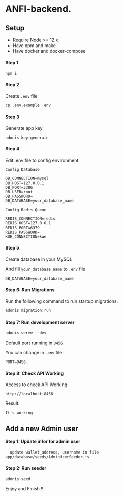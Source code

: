 # ANFI-backend.

## Setup

  - Require Node >= 12.x 
  - Have npm and make
  - Have docker and docker-compose
#### Step 1
```
npm i
```


#### Step 2
Create ``.env`` file
```
cp .env.example .env
```



#### Step 3
Generate app key
```
adonis key:generate
```



#### Step 4
Edit .env file to config environment

``Config Database``
```
DB_CONNECTION=mysql
DB_HOST=127.0.0.1
DB_PORT=3306
DB_USER=root
DB_PASSWORD=
DB_DATABASE=your_database_name
```

``Config Redis Queue``
```
REDIS_CONNECTION=redis
REDIS_HOST=127.0.0.1
REDIS_PORT=6379
REDIS_PASSWORD=
KUE_CONNECTION=kue
```

#### Step 5

Create database in your MySQL

And fill ``your_database_name`` to ``.env`` file

```
DB_DATABASE=your_database_name
```

#### Step 6: Run Migrations

Run the following command to run startup migrations.

```js
adonis migration:run
```

#### Step 7: Run development server
```js
adonis serve --dev
```

Default port running in ``8456``

You can change in ``.env`` file:
```
PORT=8456
```

#### Step 8: Check API Working

Access to check API Working:
```
http://localhost:8456
```

Result:
```
It's working
```


## Add a new Admin user
#### Step 1: Update infor for admin user

```
  update wallet_address, username in file app/database/seeds/AdminUserSeeder.js

```
#### Step 2: Run seeder
```js
adonis seed
```

Enjoy and Finish !!!



